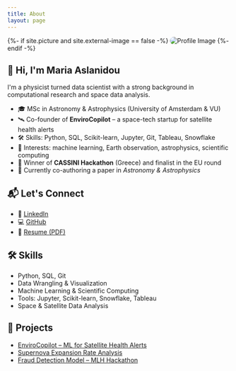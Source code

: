```yaml
---
title: About
layout: page
---
```


<!-- Optional: remove image or replace with your own -->
{%- if site.picture and site.external-image == false -%}
<img src="{{ site.url }}/{{ site.picture }}" alt="Profile Image" style="max-width: 180px; border-radius: 100px;">
{%- endif -%}

## 👋 Hi, I'm Maria Aslanidou

I'm a physicist turned data scientist with a strong background in computational research and space data analysis.

- 🎓 MSc in Astronomy & Astrophysics (University of Amsterdam & VU)
- 🛰️ Co-founder of **EnviroCopilot** – a space-tech startup for satellite health alerts
- 🛠️ Skills: Python, SQL, Scikit-learn, Jupyter, Git, Tableau, Snowflake
- 🧠 Interests: machine learning, Earth observation, astrophysics, scientific computing
- 🥇 Winner of **CASSINI Hackathon** (Greece) and finalist in the EU round
- 🧾 Currently co-authoring a paper in *Astronomy & Astrophysics*

## 📬 Let's Connect

- 💼 [LinkedIn](https://linkedin.com/in/maria-aslanidou-48869a321)
- 💻 [GitHub](https://github.com/Mariaasla)
- 📄 [Resume (PDF)](https://example.com/your-resume.pdf) <!-- Replace with real link -->

## 🛠 Skills

<ul class="skill-list">
	<li>Python, SQL, Git</li>
	<li>Data Wrangling & Visualization</li>
	<li>Machine Learning & Scientific Computing</li>
	<li>Tools: Jupyter, Scikit-learn, Snowflake, Tableau</li>
	<li>Space & Satellite Data Analysis</li>
</ul>

## 🚀 Projects

<ul>
	<li><a href="https://github.com/Mariaasla/envirocopilot">EnviroCopilot – ML for Satellite Health Alerts</a></li>
	<li><a href="https://github.com/Mariaasla/supernova-expansion">Supernova Expansion Rate Analysis</a></li>
	<li><a href="https://github.com/Mariaasla/fraud-detection-mlh">Fraud Detection Model – MLH Hackathon</a></li>
</ul>

